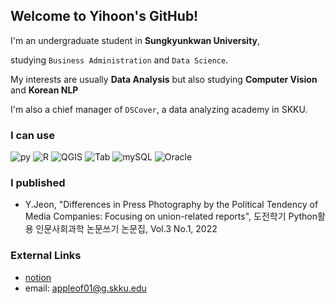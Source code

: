 ## Welcome to Yihoon's GitHub!
I'm an undergraduate student in **Sungkyunkwan University**,

studying `Business Administration` and `Data Science`.

My interests are usually **Data Analysis** but also studying **Computer Vision** and **Korean NLP**

I'm also a chief manager of `DSCover`, a data analyzing academy in SKKU.

### I can use
![py](https://img.shields.io/badge/-Python-F08027)
![R](https://img.shields.io/badge/-R-76AADB)
![QGIS](https://img.shields.io/badge/-QGIS-76A32A)
![Tab](https://img.shields.io/badge/-Tableau-468CBB)
![mySQL](https://img.shields.io/badge/-mySQL-124469)
![Oracle](https://img.shields.io/badge/-Oracle-bb1111)

### I published
- Y.Jeon, "Differences in Press Photography by the Political Tendency of Media Companies: Focusing on union-related reports", 도전학기 Python활용 인문사회과학 논문쓰기 논문집, Vol.3 No.1, 2022


### External Links
* [notion](https://yihoon.notion.site/Portfolio-4157016c7b5f4fddb292f2bff9f37d65)
* email: appleof01@g.skku.edu
